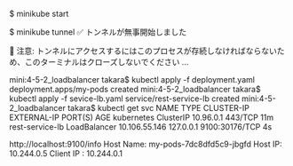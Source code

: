 $ minikube start

$ minikube tunnel
✅  トンネルが無事開始しました

📌  注意: トンネルにアクセスするにはこのプロセスが存続しなければならないため、このターミナルはクローズしないでください ...



mini:4-5-2_loadbalancer takara$ kubectl apply -f deployment.yaml 
deployment.apps/my-pods created
mini:4-5-2_loadbalancer takara$ kubectl apply -f sevice-lb.yaml 
service/rest-service-lb created
mini:4-5-2_loadbalancer takara$ kubectl get svc
NAME              TYPE           CLUSTER-IP      EXTERNAL-IP   PORT(S)          AGE
kubernetes        ClusterIP      10.96.0.1       <none>        443/TCP          11m
rest-service-lb   LoadBalancer   10.106.55.146   127.0.0.1     9100:30176/TCP   4s


http://localhost:9100/info
Host Name: my-pods-7dc8dfd5c9-jbgfd Host IP: 10.244.0.5 Client IP : 10.244.0.1